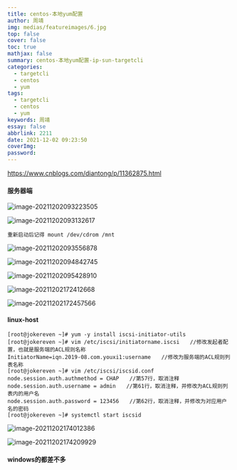 ```yaml
---
title: centos-本地yum配置
author: 周靖
img: medias/featureimages/6.jpg
top: false
cover: false
toc: true
mathjax: false
summary: centos-本地yum配置-ip-sun-targetcli
categories:
  - targetcli
  - centos
  - yum
tags:
  - targetcli
  - centos
  - yum
keywords: 周靖
essay: false
abbrlink: 2211
date: 2021-12-02 09:23:50
coverImg:
password:
---
```

https://www.cnblogs.com/diantong/p/11362875.html

#### 服务器端

![image-20211202093223505](http://qiniuyun.code520.com.cn/images/20211202093223.png)

![image-20211202093132617](http://qiniuyun.code520.com.cn/images/20211202093132.png)

```
重新启动后记得 mount /dev/cdrom /mnt
```

![image-20211202093556878](http://qiniuyun.code520.com.cn/images/20211202093556.png)

![image-20211202094842745](C:\Users\jokereven\AppData\Roaming\Typora\typora-user-images\image-20211202094842745.png)

![image-20211202095428910](http://qiniuyun.code520.com.cn/images/20211202095428.png)

![image-20211202172412668](http://qiniuyun.code520.com.cn/images/20211202172412.png)

![image-20211202172457566](http://qiniuyun.code520.com.cn/images/20211202172457.png)

#### linux-host

```
[root@jokereven ~]# yum -y install iscsi-initiator-utils
[root@jokereven ~]# vim /etc/iscsi/initiatorname.iscsi　　//修改发起者配置，也就是服务端的ACL规则名称
InitiatorName=iqn.2019-08.com.youxi1:username　　//修改为服务端的ACL规则列表名称
[root@jokereven ~]# vim /etc/iscsi/iscsid.conf
node.session.auth.authmethod = CHAP　　//第57行，取消注释
node.session.auth.username = admin　　//第61行，取消注释，并修改为ACL规则列表内的用户名
node.session.auth.password = 123456　　//第62行，取消注释，并修改为对应用户名的密码
[root@jokereven ~]# systemctl start iscsid
```

![image-20211202174012386](http://qiniuyun.code520.com.cn/images/20211202174012.png)

![image-20211202174209929](http://qiniuyun.code520.com.cn/images/20211202174209.png)

#### windows的都差不多
